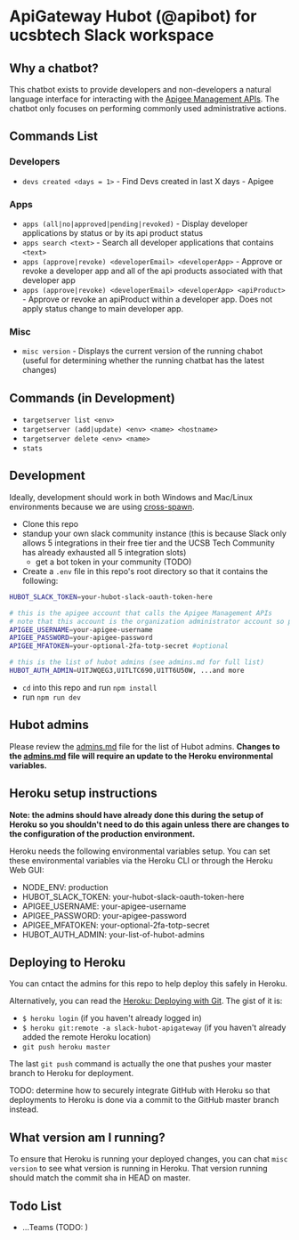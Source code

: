 # ApiGateway Hubot (@apibot) for ucsbtech Slack workspace

## Why a chatbot?

This chatbot exists to provide developers and non-developers a natural language interface for interacting with the [Apigee Management APIs](https://apidocs.apigee.com/api-reference/content/introduction). The chatbot only focuses on performing commonly used administrative actions.

## Commands List

### Developers

- `devs created <days = 1>` - Find Devs created in last X days - Apigee

### Apps

- `apps (all|no|approved|pending|revoked)` - Display developer applications by status or by its api product status
- `apps search <text>` - Search all developer applications that contains `<text>`
- `apps (approve|revoke) <developerEmail> <developerApp>` - Approve or revoke a developer app and all of the api products associated with that developer app
- `apps (approve|revoke) <developerEmail> <developerApp> <apiProduct>` - Approve or revoke an apiProduct within a developer app. Does not apply status change to main developer app.

### Misc

- `misc version` - Displays the current version of the running chabot (useful for determining whether the running chatbat has the latest changes)

## Commands (in Development)

- `targetserver list <env>`
- `targetserver (add|update) <env> <name> <hostname>`
- `targetserver delete <env> <name>`
- `stats`

## Development

Ideally, development should work in both Windows and Mac/Linux environments because we are using [cross-spawn](https://www.npmjs.com/package/cross-spawn).

- Clone this repo
- standup your own slack community instance (this is because Slack only allows 5 integrations in their free tier and the UCSB Tech Community has already exhausted all 5 integration slots)
  - get a bot token in your community (TODO)
- Create a `.env` file in this repo's root directory so that it contains the following:

```sh
HUBOT_SLACK_TOKEN=your-hubot-slack-oauth-token-here

# this is the apigee account that calls the Apigee Management APIs
# note that this account is the organization administrator account so please be responsible in securing these credentials
APIGEE_USERNAME=your-apigee-username
APIGEE_PASSWORD=your-apigee-password
APIGEE_MFATOKEN=your-optional-2fa-totp-secret #optional

# this is the list of hubot admins (see admins.md for full list)
HUBOT_AUTH_ADMIN=U1TJWQEG3,U1TLTC690,U1TT6U50W, ...and more
```

- `cd` into this repo and run `npm install`
- run `npm run dev`

## Hubot admins

Please review the [admins.md](admins.md) file for the list of Hubot admins. **Changes to the [admins.md](admins.md) file will require an update to the Heroku environmental variables.**

## Heroku setup instructions

**Note: the admins should have already done this during the setup of Heroku so you shouldn't need to do this again unless there are changes to the configuration of the production environment.**

Heroku needs the following environmental variables setup. You can set these environmental variables via the Heroku CLI or through the Heroku Web GUI:

- NODE_ENV: production
- HUBOT_SLACK_TOKEN: your-hubot-slack-oauth-token-here
- APIGEE_USERNAME: your-apigee-username
- APIGEE_PASSWORD: your-apigee-password
- APIGEE_MFATOKEN: your-optional-2fa-totp-secret
- HUBOT_AUTH_ADMIN: your-list-of-hubot-admins

## Deploying to Heroku

You can cntact the admins for this repo to help deploy this safely in Heroku.

Alternatively, you can read the [Heroku: Deploying with Git](https://devcenter.heroku.com/articles/git). The gist of it is:

- `$ heroku login` (if you haven't already logged in)
- `$ heroku git:remote -a slack-hubot-apigateway` (if you haven't already added the remote Heroku location)
- `git push heroku master`

The last `git push` command is actually the one that pushes your master branch to Heroku for deployment.

TODO: determine how to securely integrate GitHub with Heroku so that deployments to Heroku is done via a commit to the GitHub master branch instead.

## What version am I running?

To ensure that Heroku is running your deployed changes, you can chat `misc version` to see what version is running in Heroku. That version running should match the commit sha in HEAD on master.

## Todo List

- ...Teams (TODO: )
